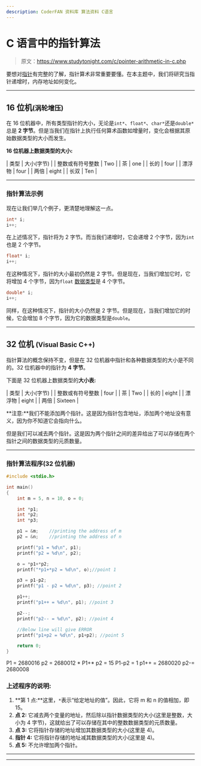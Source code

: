 ```yaml
---
description: CoderFAN 资料库 算法资料 C语言
---
```


# C 语言中的指针算法

> 原文：<https://www.studytonight.com/c/pointer-arithmetic-in-c.php>

要想对[指针](pointers-in-c.php)有完整的了解，指针算术非常重要要懂。在本主题中，我们将研究当指针递增时，内存地址如何变化。

* * *

## 16 位机<small>(涡轮增压)</small>

在 16 位机器中，所有类型指针的大小，无论是`int*`、`float*`、`char*`还是`double*`总是 **2 字节**。但是当我们在指针上执行任何算术函数如增量时，变化会根据其原始数据类型的大小而发生。

**16 位机器上数据类型的大小:**

| 类型 | 大小(字节) |
| 整数或有符号整数 | Two |
| 茶 | one |
| 长的 | four |
| 漂浮物 | four |
| 两倍 | eight |
| 长双 | Ten |

* * *

### 指针算法示例

现在让我们举几个例子，更清楚地理解这一点。

```cpp
int* i;
i++;
```

在上述情况下，指针将为 2 字节。而当我们递增时，它会递增 2 个字节，因为`int`也是 2 个字节。

```cpp
float* i;
i++;
```

在这种情况下，指针的大小最初仍然是 2 字节。但是现在，当我们增加它时，它将增加 4 个字节，因为`float` [数据类型](datatype-in-c.php)是 4 个字节。

```cpp
double* i;
i++;
```

同样，在这种情况下，指针的大小仍然是 2 字节。但是现在，当我们增加它的时候，它会增加 8 个字节，因为它的数据类型是`double`。

* * *

## 32 位机 <small>(Visual Basic C++)</small>

指针算法的概念保持不变，但是在 32 位机器中指针和各种数据类型的大小是不同的。32 位机器中的指针为 **4 字节**。

下面是 32 位机器上数据类型的**大小表:**

| 类型 | 大小(字节) |
| 整数或有符号整数 | four |
| 茶 | Two |
| 长的 | eight |
| 漂浮物 | eight |
| 两倍 | Sixteen |

**注意:**我们不能添加两个指针。这是因为指针包含地址，添加两个地址没有意义，因为你不知道它会指向什么。

但是我们可以减去两个指针。这是因为两个指针之间的差异给出了可以存储在两个指针之间的数据类型的元质数量。

* * *

### 指针算法程序(32 位机器)

```cpp
#include <stdio.h>

int main()
{
    int m = 5, n = 10, o = 0;

    int *p1;
    int *p2;
    int *p3;

    p1 = &m;    //printing the address of m
    p2 = &n;    //printing the address of n

    printf("p1 = %d\n", p1);
    printf("p2 = %d\n", p2);

    o = *p1+*p2;
    printf("*p1+*p2 = %d\n", o);//point 1

    p3 = p1-p2;
    printf("p1 - p2 = %d\n", p3); //point 2

    p1++;
    printf("p1++ = %d\n", p1); //point 3

    p2--;
    printf("p2-- = %d\n", p2); //point 4

    //Below line will give ERROR
    printf("p1+p2 = %d\n", p1+p2); //point 5

    return 0;
}
```

P1 = 2680016 p2 = 2680012 * P1+* p2 = 15 P1-p2 = 1 p1++ = 2680020 p2-= 2680008

### 上述程序的说明:

1.  **第 1 点:**这里，`*`表示“给定地址的值”。因此，它将 m 和 n 的值相加，即 15。
2.  **点 2:** 它减去两个变量的地址，然后除以指针数据类型的大小(这里是整数，大小为 4 字节)，这就给出了可以存储在其中的整数数据类型的元质数量。
3.  **点 3:** 它将指针存储的地址增加其数据类型的大小(这里是 4)。
4.  **指针 4:** 它将指针存储的地址减其数据类型的大小(这里是 4)。
5.  **点 5:** 不允许增加两个指针。

* * *

* * *